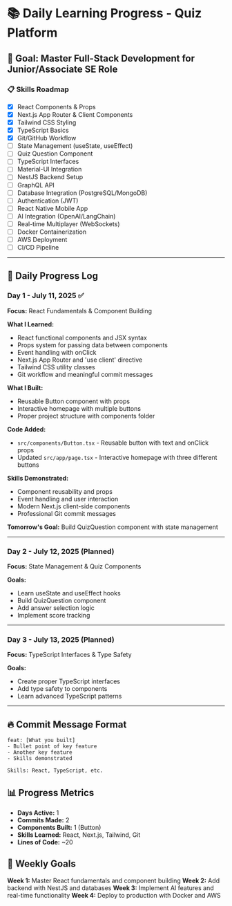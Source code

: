 # 📚 Daily Learning Progress - Quiz Platform

## 🎯 Goal: Master Full-Stack Development for Junior/Associate SE Role

### 📋 Skills Roadmap
- [x] React Components & Props
- [x] Next.js App Router & Client Components  
- [x] Tailwind CSS Styling
- [x] TypeScript Basics
- [x] Git/GitHub Workflow
- [ ] State Management (useState, useEffect)
- [ ] Quiz Question Component
- [ ] TypeScript Interfaces
- [ ] Material-UI Integration
- [ ] NestJS Backend Setup
- [ ] GraphQL API
- [ ] Database Integration (PostgreSQL/MongoDB)
- [ ] Authentication (JWT)
- [ ] React Native Mobile App
- [ ] AI Integration (OpenAI/LangChain)
- [ ] Real-time Multiplayer (WebSockets)
- [ ] Docker Containerization
- [ ] AWS Deployment
- [ ] CI/CD Pipeline

---

## 📅 Daily Progress Log

### Day 1 - July 11, 2025 ✅
**Focus:** React Fundamentals & Component Building

**What I Learned:**
- React functional components and JSX syntax
- Props system for passing data between components
- Event handling with onClick
- Next.js App Router and 'use client' directive
- Tailwind CSS utility classes
- Git workflow and meaningful commit messages

**What I Built:**
- Reusable Button component with props
- Interactive homepage with multiple buttons
- Proper project structure with components folder

**Code Added:**
- `src/components/Button.tsx` - Reusable button with text and onClick props
- Updated `src/app/page.tsx` - Interactive homepage with three different buttons

**Skills Demonstrated:**
- Component reusability and props
- Event handling and user interaction
- Modern Next.js client-side components
- Professional Git commit messages

**Tomorrow's Goal:** Build QuizQuestion component with state management

---

### Day 2 - July 12, 2025 (Planned)
**Focus:** State Management & Quiz Components

**Goals:**
- Learn useState and useEffect hooks
- Build QuizQuestion component
- Add answer selection logic
- Implement score tracking

---

### Day 3 - July 13, 2025 (Planned)
**Focus:** TypeScript Interfaces & Type Safety

**Goals:**
- Create proper TypeScript interfaces
- Add type safety to components
- Learn advanced TypeScript patterns

---

## 🔥 Commit Message Format
```
feat: [What you built]
- Bullet point of key feature
- Another key feature
- Skills demonstrated

Skills: React, TypeScript, etc.
```

## 📊 Progress Metrics
- **Days Active:** 1
- **Commits Made:** 2
- **Components Built:** 1 (Button)
- **Skills Learned:** React, Next.js, Tailwind, Git
- **Lines of Code:** ~20

## 🎯 Weekly Goals
**Week 1:** Master React fundamentals and component building
**Week 2:** Add backend with NestJS and databases
**Week 3:** Implement AI features and real-time functionality
**Week 4:** Deploy to production with Docker and AWS
